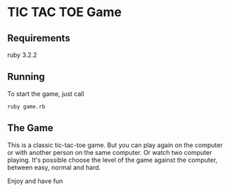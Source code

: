 # TIC TAC TOE Game

## Requirements
ruby 3.2.2

## Running
To start the game, just call
```
ruby game.rb
```

## The Game
This is a classic tic-tac-toe game. But you can play again on the computer or with another person on the same computer. Or watch two computer playing.
It's possible choose the level of the game against the computer, between easy, normal and hard.

Enjoy and have fun
